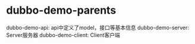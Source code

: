 # dubbo-demo-parents
  dubbo-demo-api:
    api中定义了model，接口等基本信息
  dubbo-demo-server:
    Server服务器
  dubbo-demo-client:
    Client客户端
